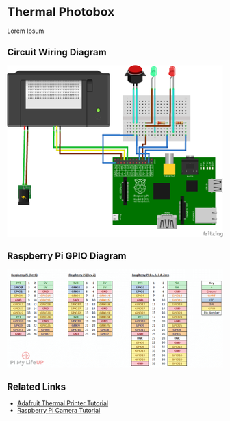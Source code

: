 # Thermal Photobox

Lorem Ipsum

## Circuit Wiring Diagram

![Circuit Wiring Diagram](Documentation/resources/Thermal_Printer_Wiring_bb.png)

## Raspberry Pi GPIO Diagram

![Raspberry Pi GPIO Diagram](Documentation/resources/Raspberry-Pi-GPIO-pinout-diagram.png)

## Related Links

- [Adafruit Thermal Printer Tutorial](https://learn.adafruit.com/networked-thermal-printer-using-cups-and-raspberry-pi/overview)
- [Raspberry Pi Camera Tutorial](https://projects.raspberrypi.org/en/projects/getting-started-with-picamera)

